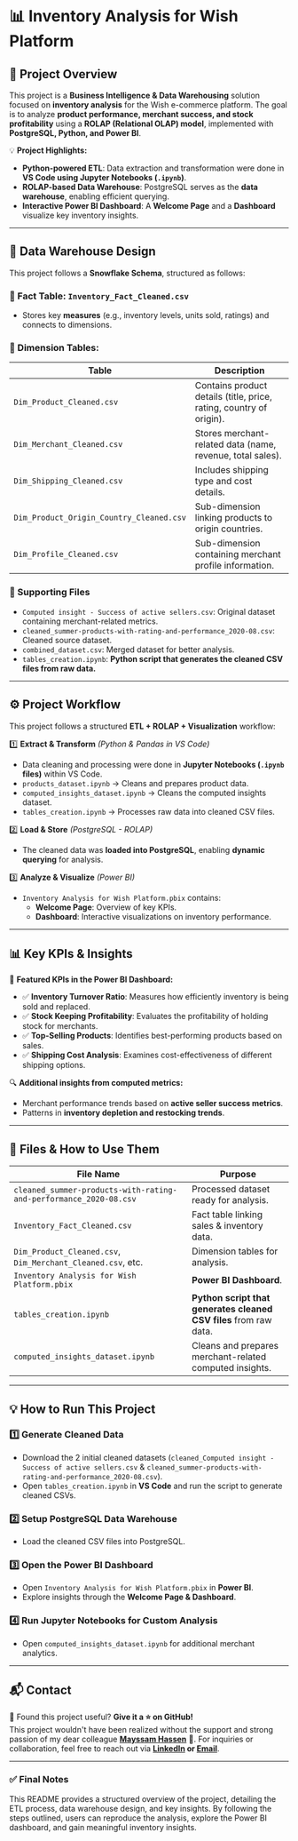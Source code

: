 # 📊 Inventory Analysis for Wish Platform  

## 🚀 Project Overview  
This project is a **Business Intelligence & Data Warehousing** solution focused on **inventory analysis** for the Wish e-commerce platform. The goal is to analyze **product performance, merchant success, and stock profitability** using a **ROLAP (Relational OLAP) model**, implemented with **PostgreSQL, Python, and Power BI**.  

💡 **Project Highlights:**  
- **Python-powered ETL**: Data extraction and transformation were done in **VS Code using Jupyter Notebooks (`.ipynb`)**.  
- **ROLAP-based Data Warehouse**: PostgreSQL serves as the **data warehouse**, enabling efficient querying.  
- **Interactive Power BI Dashboard**: A **Welcome Page** and a **Dashboard** visualize key inventory insights.  

---

## **📐 Data Warehouse Design**  
This project follows a **Snowflake Schema**, structured as follows:  

### **🔹 Fact Table: `Inventory_Fact_Cleaned.csv`**
- Stores key **measures** (e.g., inventory levels, units sold, ratings) and connects to dimensions.

### **🔸 Dimension Tables:**
| Table | Description |
|--------|------------|
| `Dim_Product_Cleaned.csv` | Contains product details (title, price, rating, country of origin). |
| `Dim_Merchant_Cleaned.csv` | Stores merchant-related data (name, revenue, total sales). |
| `Dim_Shipping_Cleaned.csv` | Includes shipping type and cost details. |
| `Dim_Product_Origin_Country_Cleaned.csv` | Sub-dimension linking products to origin countries. |
| `Dim_Profile_Cleaned.csv` | Sub-dimension containing merchant profile information. |

### **📂 Supporting Files**
- `Computed insight - Success of active sellers.csv`: Original dataset containing merchant-related metrics.
- `cleaned_summer-products-with-rating-and-performance_2020-08.csv`: Cleaned source dataset.
- `combined_dataset.csv`: Merged dataset for better analysis.
- `tables_creation.ipynb`: **Python script that generates the cleaned CSV files from raw data.**

---

## **⚙️ Project Workflow**
This project follows a structured **ETL + ROLAP + Visualization** workflow:

1️⃣ **Extract & Transform** *(Python & Pandas in VS Code)*  
   - Data cleaning and processing were done in **Jupyter Notebooks (`.ipynb` files)** within VS Code.  
   - `products_dataset.ipynb` → Cleans and prepares product data.  
   - `computed_insights_dataset.ipynb` → Cleans the computed insights dataset.  
   - `tables_creation.ipynb` → Processes raw data into cleaned CSV files.  

2️⃣ **Load & Store** *(PostgreSQL - ROLAP)*  
   - The cleaned data was **loaded into PostgreSQL**, enabling **dynamic querying** for analysis.

3️⃣ **Analyze & Visualize** *(Power BI)*  
   - `Inventory Analysis for Wish Platform.pbix` contains:
     - **Welcome Page**: Overview of key KPIs.
     - **Dashboard**: Interactive visualizations on inventory performance.

---

## **📊 Key KPIs & Insights**
📌 **Featured KPIs in the Power BI Dashboard:**
- ✅ **Inventory Turnover Ratio**: Measures how efficiently inventory is being sold and replaced.
- ✅ **Stock Keeping Profitability**: Evaluates the profitability of holding stock for merchants.
- ✅ **Top-Selling Products**: Identifies best-performing products based on sales.
- ✅ **Shipping Cost Analysis**: Examines cost-effectiveness of different shipping options.

🔍 **Additional insights from computed metrics:**
- Merchant performance trends based on **active seller success metrics**.
- Patterns in **inventory depletion and restocking trends**.

---

## **📂 Files & How to Use Them**
| File Name | Purpose |
|-----------|---------|
| `cleaned_summer-products-with-rating-and-performance_2020-08.csv` | Processed dataset ready for analysis. |
| `Inventory_Fact_Cleaned.csv` | Fact table linking sales & inventory data. |
| `Dim_Product_Cleaned.csv`, `Dim_Merchant_Cleaned.csv`, etc. | Dimension tables for analysis. |
| `Inventory Analysis for Wish Platform.pbix` | **Power BI Dashboard**. |
| `tables_creation.ipynb` | **Python script that generates cleaned CSV files** from raw data. |
| `computed_insights_dataset.ipynb` | Cleans and prepares merchant-related computed insights. |

---

## **💡 How to Run This Project**
### **1️⃣ Generate Cleaned Data**
- Download the 2 initial cleaned datasets (`cleaned_Computed insight - Success of active sellers.csv` & `cleaned_summer-products-with-rating-and-performance_2020-08.csv`).
- Open `tables_creation.ipynb` in **VS Code** and run the script to generate cleaned CSVs.

### **2️⃣ Setup PostgreSQL Data Warehouse**
- Load the cleaned CSV files into PostgreSQL.

### **3️⃣ Open the Power BI Dashboard**
- Open `Inventory Analysis for Wish Platform.pbix` in **Power BI**.
- Explore insights through the **Welcome Page & Dashboard**.

### **4️⃣ Run Jupyter Notebooks for Custom Analysis**
- Open `computed_insights_dataset.ipynb` for additional merchant analytics.

---

## **📬 Contact**
📢 Found this project useful? **Give it a ⭐ on GitHub!**  
This project wouldn't have been realized without the support and strong passion of my dear colleague **[Mayssam Hassen](https://www.linkedin.com/in/mayssam-hassen-58a615252/)** 🌟.
For inquiries or collaboration, feel free to reach out via **[LinkedIn](https://www.linkedin.com/in/ahmedmnaouer/) or [Email](ahmedmnaouer101@gmail.com)**.   

---

### **✅ Final Notes**
This README provides a structured overview of the project, detailing the ETL process, data warehouse design, and key insights. By following the steps outlined, users can reproduce the analysis, explore the Power BI dashboard, and gain meaningful inventory insights.
